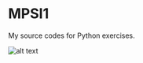 # MPSI1

My source codes for Python exercises.

![alt text](https://github.com/Benjamin-Loison/MPSI1/example.jpg)
